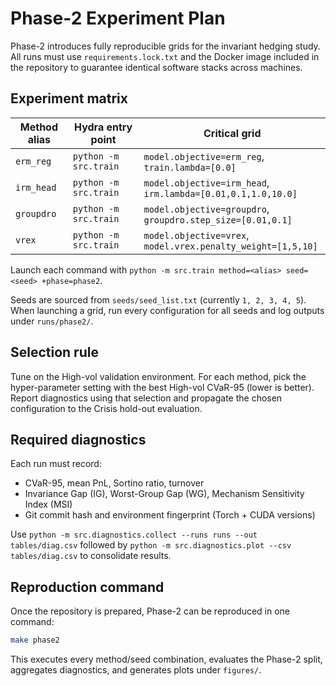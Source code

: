 # Phase-2 Experiment Plan

Phase-2 introduces fully reproducible grids for the invariant hedging study. All runs must use
`requirements.lock.txt` and the Docker image included in the repository to guarantee identical
software stacks across machines.

## Experiment matrix

| Method alias | Hydra entry point          | Critical grid                                                   |
|--------------|----------------------------|-----------------------------------------------------------------|
| `erm_reg`    | `python -m src.train`      | `model.objective=erm_reg`, `train.lambda=[0.0]`                 |
| `irm_head`   | `python -m src.train`      | `model.objective=irm_head`, `irm.lambda=[0.01,0.1,1.0,10.0]`    |
| `groupdro`   | `python -m src.train`      | `model.objective=groupdro`, `groupdro.step_size=[0.01,0.1]`    |
| `vrex`       | `python -m src.train`      | `model.objective=vrex`, `model.vrex.penalty_weight=[1,5,10]`   |

Launch each command with `python -m src.train method=<alias> seed=<seed> +phase=phase2`.

Seeds are sourced from `seeds/seed_list.txt` (currently `1, 2, 3, 4, 5`). When launching a grid,
run every configuration for all seeds and log outputs under `runs/phase2/`.

## Selection rule

Tune on the High-vol validation environment. For each method, pick the hyper-parameter setting
with the best High-vol CVaR-95 (lower is better). Report diagnostics using that selection and
propagate the chosen configuration to the Crisis hold-out evaluation.

## Required diagnostics

Each run must record:
- CVaR-95, mean PnL, Sortino ratio, turnover
- Invariance Gap (IG), Worst-Group Gap (WG), Mechanism Sensitivity Index (MSI)
- Git commit hash and environment fingerprint (Torch + CUDA versions)

Use `python -m src.diagnostics.collect --runs runs --out tables/diag.csv` followed by
`python -m src.diagnostics.plot --csv tables/diag.csv` to consolidate results.

## Reproduction command

Once the repository is prepared, Phase-2 can be reproduced in one command:

```bash
make phase2
```

This executes every method/seed combination, evaluates the Phase-2 split, aggregates diagnostics,
and generates plots under `figures/`.
